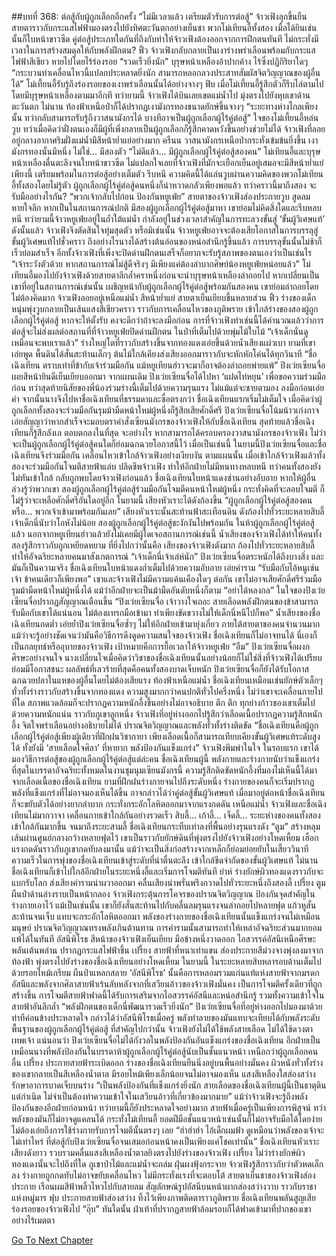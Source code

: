 ##บทที่ 368: ต่อสู้กับผู้ถูกเลือกอีกครั้ง
“ไม่มีเวลาแล้ว เตรียมตัวรับการต่อสู้”
จ้าวเฟิงลุกขึ้นยืน สายตาราวกับกระแสไฟฟ้ามองตรงไปยังทิศตะวันตกอย่างเย็นชา
พวกโม่เทียนอี้ทั้งสอง เมื่อได้ยินเช่นนั้นก็ใบหน้าขาวซีด คู่ต่อสู้ประเภทใดกันที่ถึงกับทำให้จ้าวเฟิงต้องออกจากการฝึกตนทันที ไม่กระทั่งมีเวลาในการสร้างสมดุลให้กับพลังฝึกตน?
ฟิ้ว
จ้าวเฟิงกลับกลายเป็นเงาร่างพร่าเลือนพร้อมกับกระแสไฟฟ้าสีเขียว หายไปโดยไร้ร่องรอย
“รวดเร็วยิ่งนัก”
บุรุษหน้าเหลืองอ้าปากค้าง ไร้ซึ่งปฏิกิริยาใดๆ
“กระบวนท่าเคลื่อนไหวนี้แปลกประหลาดยิ่งนัก สามารถหลอกลวงประสาทสัมผัสจิตวิญญาณของผู้อื่นได้”
โม่เที้ยนอี้รับรู้ถึงร่องรอยของเงาพร่าเลือนนั้นได้อย่างจางๆ
ฟึบ
เมื่อโม่เที้ยนอี้รู้สึกตัวก็รีบไล่ตามไปโดยมีบุรุษหน้าเหลืองตามมาอีกที
ทว่ายามนี้ จ้าวเฟิงได้บินเลยเขตแม่น้ำไป มุ่งตรงไปยังหุบเขาด้านตะวันตก
ไม่นาน
ท้องฟ้าเหนือป่าก็ได้ปรากฏเงามังกรทองขนาดยักษ์ขึ้นจางๆ
“ระยะทางห่างไกลเพียงนั้น ทว่ากลับสามารถรับรู้ถึงวาสนามังกรได้ บางทีอาจเป็นผู้ถูกเลือกผู้ไร้คู่ต่อสู้”
ใจของโม่เที้ยนอี้หล่นวูบ ทว่าเมื่อคิดว่าฝั่งตนเองก็มีผู้ที่เพิ่งกลายเป็นผู้ถูกเลือกก็รู้สึกคาดหวังขึ้นอย่างช่วยไม่ได้
จ้าวเฟิงที่ลอยอยู่กลางอากาศริมฝั่งแม่น้ำมีสีหน้าย่ำแย่อย่างมาก
ครืนน
วาสนามังกรเหนือป่ากระทั่งเข้มข้นยิ่งขึ้น
เงามังกรทองนั้นมีหนึ่ง ไม่ใช่... มีสองตัว
“ไม่ดีแล้ว... มีผู้ถูกเลือกผู้ไร้คู่ต่อสู้สองคน”
โม่เทียนอี้และบุรุษหน้าเหลืองตื่นตะลึงจนใบหน้าขาวซีด
ไม่แปลกใจเลยที่จ้าวเฟิงที่มักจะเยือกเย็นอยู่เสมอจะมีสีหน้าย่ำแย่เพียงนี้ เตรียมพร้อมในการต่อสู้อย่างเต็มตัว
รีบหนี
ความคิดนี้ได้แล่นวูบผ่านความคิดของพวกโม่เทียนอี้ทั้งสองโดยไม่รู้ตัว
ผู้ถูกเลือกผู้ไร้คู่ต่อสู้คนหนึ่งก็น่าหวาดกลัวเพียงพอแล้ว ทว่าคราวนี้มาถึงสอง จะรับมืออย่างไรกัน?
“พวกเจ้ากลับไปก่อน ป้องกันหยูเฟ่ย”
สายตาของจ้าวเฟิงส่องประกายวูบ สูดลมหายใจลึก
หากเป็นในสถานการณ์ปกติ มีสองผู้ถูกเลือกผู้ไร้คู่ต่อสู้มาหา เขาย่อมไม่คิดสิ่งใดและรีบหลบหนี
ทว่ายามนี้จ้าวหยูเฟ่ยอยู่ในถ้ำใต้แม่น้ำ กำลังอยู่ในช่วงเวลาสำคัญในการทะลวงขั้นสู่ ‘ขั้นผู้วิเศษแท้’
ดังนั้นแล้ว จ้าวเฟิงจึงตัดสินใจทุ่มสุดตัว
หรือมิเช่นนั้น จ้าวหยูเฟ่ยอาจจะต้องเสียโอกาสในการบรรลุสู่ขั้นผู้วิเศษแท้ไปชั่วคราว ถึงอย่างไรนางได้สร้างต้นอ่อนของหน่อสำนึกรู้ขึ้นแล้ว การบรรลุขั้นนั้นไม่ช้าก็เร็วย่อมสำเร็จ
อีกทั้งจ้าวเฟิงที่เพิ่งจะปิดด่านฝึกตนเสร็จก็อยากจะรับรู้สภาพของตนเองว่าเป็นเช่นไร
“เจ้าระวังตัวด้วย หากสถานการณ์ไม่สู้ดีจริงๆ มีเพียงแค่ต้องลำบากศิษย์น้องหยูเฟ่ยหน่อยแล้ว”
โม่เทียนอี้มองไปยังจ้าวเฟิงด้วยสายตาลึกล้ำคราหนึ่งก่อนจะนำบุรุษหน้าเหลืองล่าถอยไป
หากเปลี่ยนเป็นเขาที่อยู่ในสถานการณ์เช่นนั้น เผชิญหน้ากับผู้ถูกเลือกผู้ไร้คู่ต่อสู้พร้อมกันสองคน เขาย่อมล่าถอยโดยไม่ต้องคิดมาก
จ้าวเฟิงลอยอยู่เหนือแม่น้ำ สีหน้าย่ำแย่ สายตาเย็นเยียบขึ้นหลายส่วน
ฟิ้ว
ร่างของเด็กหนุ่มพุ่งวูบกลายเป็นเส้นแสงสีเขียวคราว ราวกับการเคลื่อนไหวของภูติพราย เข้าใกล้ร่างของสองผู้ถูกเลือกผู้ไร้คู่ต่อสู้
หากจะให้ตั้งรับ คงจะดีกว่าถ้าจะลงมือก่อน
การที่จ้าวเฟิงทำเช่นนี้ได้คำนวณแล้วว่าการต่อสู้จะไม่ส่งผลต่อสถานที่ที่จ้าวหยูเฟ่ยปิดด่านฝึกตน
ในป่าที่เต็มไปด้วยพุ่มไม้ใบไม้
“เจ้าเด็กนั่นดูเหมือนจะพบเราแล้ว”
ร่างใหญ่โตที่ราวกับสร้างขึ้นจากทองแดงเอ่ยขึ้นด้วยน้ำเสียงแผ่วเบา
ยามที่เขาเอ่ยพูด พื้นดินได้สั่นสะท้านเล็กๆ ต้นไม้ใกล้เคียงส่งเสียงออกมาราวกับจะหักหักโค่นได้ทุกวินาที
“ชื่อเฉิงเทียน ตราบเท่าที่ข้ากับเจ้าร่วมมือกัน แม้หยูเทียนฮ่าวจะมาก็อาจต้องล่าถอยพ่ายแพ้”
ปิงเว่ยเซียนจื่อเผยสีหน้ายินดีเย็นเยียบออกมา
จากแผนเดิม ปิงเว่ยเซียนจื่อได้ไปหา ‘แฝดไท่หยุน’ เพื่อขอความร่วมมือก่อน ทว่าสุดท้ายนิสัยของพี่น้องร่วมร่างนี้เต็มไปด้วยความรุนแรง ไม่แม้แต่จะชายตามอง ลงมือก่อนเอ่ยคำ
จากนั้นนางจึงไปหาชื่อเฉิงเทียนที่ธรรมดาและซื่อตรงกว่า
ชื่อเฉิงเทียนแรกเริ่มไม่เต็มใจ เมื่อคิดว่าผู้ถูกเลือกทั้งสองจะร่วมมือกันรุมม้ามืดหน้าใหม่ผู้หนึ่งก็รู้สึกเสียศักดิ์ศรี
ปิงเว่ยเซียนจื่อโน้มน้าวเก่งกาจ เอ่ยสัญญาว่าหากสำเร็จจะมอบตราคำสั่งเซียนมังกรของจ้าวเฟิงให้กับชื่อเฉิงเทียน
สุดท้ายแล้วชื่อเฉิงเทียนก็รู้สึกลังเล ตอบตกลงในที่สุด
จะอย่างไร หากสามารถได้ครอบครองวาสนามังกรของจ้าวเฟิง ไม่ว่าจะเป็นผู้ถูกเลือกผู้ไร้คู่ต่อสู้คนใดก็ย่อมฉกฉวยโอกาสนี้ไว้
เมื่อเป็นเช่นนี้
ในยามนี้ปิงเว่ยเซียนจื่อและชื่อเฉิงเทียนจึงร่วมมือกัน เคลื่อนไหวเข้าใกล้จ้าวเฟิงอย่างเงียบงัน
ตามแผนนั้น เมื่อเข้าใกล้จ้าวเฟิงแล้วทั้งสองจะร่วมมือกันโจมตีสายฟ้าแล่บ ปลิดชีพจ้าวเฟิง ทำให้อีกฝ่ายไม่มีหนทางหลบหนี
ทว่าคนทั้งสองยังไม่ทันเข้าใกล้ กลับถูกพบโดยจ้าวเฟิงก่อนแล้ว
ชื่อเฉิงเทียนใบหน้าแดงซ่านอย่างอับอาย หากให้ผู้อื่นล่วงรู้ว่าพวกเขา สองผู้ถูกเลือกผู้ไร้คู่ต่อสู้ร่วมมือกันโจมตีคนหน้าใหม่ผู้หนึ่ง กระทั่งคิดที่จะลอบโจมตี ก็ไม่รู้ว่าจะเหลือศักดิ์ศรีอันใดอยู่อีก
ในยามนี้ เสียงหัวเราะได้ดังก้องขึ้น “ผู้ถูกเลือกผู้ไร้คู่ต่อสู้สองคนหรือ... พวกเจ้าเข้ามาพร้อมกันเลย”
เสียงหัวเราะนั้นสะท้านฟ้าสะเทือนดิน ดังก้องไปทั่วระยะหลายสิบลี้
เจ้าเด็กนี่นับว่าโอหังไม่น้อย
สองผู้ถูกเลือกผู้ไร้คู่ต่อสู้ชะงักงันไปพร้อมกัน ในห้าผู้ถูกเลือกผู้ไร้คู่ต่อสู้แล้ว นอกจากหยูเทียนฮ่าวแล้วยังไม่เคยมีผู้ใดเจอสถานการณ์เช่นนี้
น้ำเสียงของจ้าวเฟิงได้ทำให้คนทั้งสองรู้สึกราวกับถูกเหยียดหยาม
ที่ยิ่งไปกว่านั้นคือ
เสียงของจ้าวเฟิงดังมาก ก้องไปทั่วระยะหลายสิบลี้ ทำให้อัจฉริยะหลายคนมาสังเกตการณ์
“เจ้าเด็กนี่เจ้าเล่ห์นัก”
ปิงเว่ยเซียนจื่อตระหนักได้ถึงบางสิ่ง
และมันก็เป็นความจริง ชื่อเฉิงเทียนใบหน้าแดงก่ำเต็มไปด้วยความอับอาย เอ่ยคำราม “รับมือกับไอ้หนูเช่นเจ้า ข้าคนเดียวก็เพียงพอ”
เขาและจ้าวเฟิงไม่มีความแค้นเคืองใดๆ ต่อกัน เขาไม่อาจเสียศักดิ์ศรีร่วมมือรุมม้ามืดหน้าใหม่ผู้หนึ่งได้ แม้ว่าอีกฝ่ายจะเป็นม้ามืดอันดับหนึ่งก็ตาม
“อย่าได้หลงกล”
ในใจของปิงเว่ยเซียนจื่อปรากฎสัญญาณเตือนขึ้น
“ปิงเว่ยเซียนจื่อ เจ้าวางใจเถอะ สายเลือดพลังฝึกตนของข้าสามารถรับมือกับเขาได้แน่นอน ไม่ต้องแทรกมือเข้ามา ทำเพียงขัดขวางไม่ให้เด็กนี่หนีไปก็พอ”
น้ำเสียงของชื่อเฉิงเทียนกดต่ำ เอ่ยย้ำปิงเว่ยเซียนจื่อซ้ำๆ ไม่ให้อีกฝ่ายเข้ามายุ่งเกี่ยว
ภายใต้สายตาของคนจำนวนมาก แม้ว่าจะรู้อย่างชัดเจนว่ามันคือวิธีการดึงดูดความสนใจของจ้าวเฟิง ชื่อเฉิงเทียนก็ไม่อาจทนได้
นี่เองก็เป็นกลยุทธ์หรืออุบายของจ้าวเฟิง เป้าหมายคือการยื้อเวลาให้จ้าวหยูเฟ่ย
“อืม”
ปิงเว่ยเซียนจื่อผงกศีรษะอย่างจนใจ
นางเปลี่ยนใจเมื่อคิดว่าวิชาของชื่อเฉิงเทียนนั้นอย่างน้อยก็ไม่ใช่สิ่งที่จ้าวเฟิงได้เปรียบ ย่อมมีโอกาสชนะ
ผลลัพธ์ที่เลวร้ายที่สุดคือคนทั้งสองบาดเจ็บหนัก ปิงเว่ยเซียนจื่อก็ยังได้รับโอกาส ฉกฉวยปลาในแหของผู้อื่นโดยไม่ต้องเสียแรง
ท้องฟ้าเหนือแม่น้ำ
ชื่อเฉิงเทียนเหมือนเช่นยักษ์ตัวเล็กๆ ทั่วทั้งร่างราวกับสร้างขึ้นจากทองแดง ความสูงมากกว่าคนปกติทั่วไปครึ่งหนึ่ง
ไม่ว่าเขาจะเคลื่อนกายไปที่ใด สภาพแวดล้อมก็จะปรากฏความหนักอึ้งขึ้นอย่างไม่อาจอธิบาย
ตึก ตึก
ทุกย่างก้าวของเขาเต็มไปด้วยความหนักแน่น ราวกับภูเขาลูกหนึ่ง
จ้าวเฟิงที่อยู่ห่างออกไปรู้สึกว่าเลือดเนื้อปรากฏความรู้สึกหนักอึ้ง จิตใจพร่าเลือนอย่างอธิบายไม่ได้ ปราณจิตวิญญาณและพลังทั่วทั้งร่างติดขัด
“ชื่อเฉิงเทียนคือผู้ถูกเลือกผู้ไร้คู่ต่อสู้เพียงผู้เดียวที่ฝึกฝนวิชากายา เพียงเลือดเนื้อก็สามารถเทียบเคียงขั้นผู้วิเศษแท้ระดับสูงได้ ทั้งยังมี ‘สายเลือดใจศิลา’ ที่หายาก พลังป้องกันแข็งแกร่ง”
จ้าวเฟิงพึมพำในใจ
ในรอบแรก เขาได้มองวิธีการต่อสู้ของผู้ถูกเลือกผู้ไร้คู่ต่อสู้แต่ล่ะคน
ชื่อเฉิงเทียนผู้นี้ พลังกายและร่างกายนับว่าแข็งแกร่งที่สุดในบรรดาอัจฉริยะทั้งหมดในงานชุมนุมเซียนมังกรนี้
ความรู้สึกติดขัดหนักอึ้งที่มองไม่เห็นนี้ได้มาจากเลือดเนื้อของชื่อเฉิงเทียน
ยามที่ฝึกฝนร่างกายจนไปถึงระดับหนึ่ง ร่างกายของคนก็จะเริ่มปรากฏพลังที่แข็งแกร่งที่ไม่อาจมองเห็นได้ขึ้น
อาจกล่าวได้ว่าคู่ต่อสู้ขั้นผู้วิเศษแท้ เมื่อมาอยู่ต่อหน้าชื่อเฉิงเทียนก็จะขยับตัวได้อย่างยากลำบาก กระทั่งกระอักโลหิตออกมาจากแรงกดดัน
เหนือแม่น้ำ จ้าวเฟิงและชื่อเฉิงเทียนไม่มากวาจา เคลื่อนกายเข้าใกล้กันอย่างรวดเร็ว
สิบลี้... เก้าลี้... เจ็ดลี้...
ระยะห่างของคนทั้งสองเข้าใกล้กันมากขึ้น
จนมาถึงระยะสามลี้
ชื่อเฉิงเทียนกระทืบเท่าลงที่พื้นอย่างรุนแรงดัง “ตูม” สร้างหลุมเส้นผ่านศูนย์กลางกว้างหลายฟุตไว้
เขาเป็นราวกับยักษ์ดินที่พุ่งตรงไปยังจ้าวเฟิงอย่างโหดเหี้ยม
เฮือก
แรงกดดันราวกับภูเขากดทับลงมานั้น แม้ว่าจะเป็นสิ่งก่อสร้างจากเหล็กก็ย่อมย่อยยับในเสี้ยววินาที
ความเร็วในการพุ่งของชื่อเฉิงเทียนเข้าสู่ระดับที่น่าตื่นตะลึง เข้าใกล้ขีดจำกัดของขั้นผู้วิเศษแท้
ไม่นาน ชื่อเฉิงเทียนก็เข้าไปใกล้อีกฝ่ายในระยะหนึ่งลี้และเริ่มการโจมตีทันที
ย่าห์
ร่างยักษ์ผิวทองแดงราวกับจะแบกรับโลก ส่งเสียงคำรามน่าผวาออกมา คลื่นเสียงน่าพรั่นพรึงกวาดไปทั่วระยะหนึ่งถึงสองลี้
เปรี้ยง ตูม
ผืนป่าด้านล่างราบเป็นหน้ากลอง
จ้าวเฟิงกระตุ้นการโคจรของปราณจิตวิญญาณ ป้องกันจุดสำคัญในร่างกายเอาไว้
แม้เป็นเช่นนั้น เขาก็ยังสั่นสะท้านไปกับคลื่นลมรุนแรงจนล่าถอยไปหลายฟุต แก้วหูสั่นสะท้านจนเจ็บ แทบจะกระอักโลหิตออกมา
พลังของร่างกายของชื่อเฉิงเทียนนั้นแข็งแกร่งจนไม่เหมือนมนุษย์ ปราณจิตวิญญาณทรงพลังเกินต้านทาน
การคำรามนั้นสามารถทำให้เหล่าอัจฉริยะส่วนมากยอมแพ้ได้ในทันที
อัสนีพิโรธ
สีหน้าของจ้าวเฟิงเย็นเยียบ มือข้างหนึ่งวาดออก ไอสวรรค์อัสนีเหนือศีรษะพลันเต้นพล่าน ปรากฏกระแสไฟฟ้าขึ้น
เปรี้ยง
สายฟ้าที่หนาเท่าแขน ส่องประกายสีม่วงจางพุ่งลงมาจากท้องฟ้า พุ่งตรงไปยังร่างของชื่อเฉิงเทียนอย่างโหดเหี้ยม
ในยามนี้ ในระยะหลายสิบหลารอบด้านเต็มไปด้วยรอยไหม้เกรียม ผืนป่าแหลกสลาย
‘อัสนีพิโรธ’ นั้นคือการหลอมรวมแก่นแท้แห่งสายฟ้าจากมรดกอัสนีและพลังจากศิลาสายฟ้าเร้นลับหลังจากที่เสวียนอ้าวของจ้าวเฟิงมั่นคง เป็นการโจมตีครั้งเดียวที่ถูกสร้างขึ้น
การโจมตีสายฟ้าฟาดนี้ได้รับการเสริมจากไอสวรรค์อัสนีและหน่อสำนึกรู้ รวมทั้งความเข้าใจในสายฟ้าอันลึกล้ำ
“พลังฝึกตนของเด็กนี่พัฒนารวดเร็วยิ่งนัก”
ปิงเว่ยเซียนจื่อที่อยู่ห่างออกไปมองมาด้วยท่าทีค่อนข้างประหลาดใจ
กล่าวได้ว่าอัสนีพิโรธเมื่อครู่ พลังทำลายของมันแทบจะเทียบได้กับพลังระดับพื้นฐานของผู้ถูกเลือกผู้ไร้คู่ต่อสู้
ที่สำคัญไปกว่านั้น จ้าวเฟิงยังไม่ได้ใช้พลังสายเลือด ไม่ได้ใช้ดวงตาเทพเจ้า
แน่นอนว่า
ปิงเว่ยเซียนจื่อไม่ได้กังวลในพลังป้องกันอันแข็งแกร่งของชื่อเฉิงเทียน อีกฝ่ายเป็นเหมือนนางที่พลังป้องกันในบรรดาห้าผู้ถูกเลือกผู้ไร้คู่ต่อสู้นับเป็นชั้นแนวหน้า เหนือกว่าผู้ถูกเลือกคนอื่น
เปรี้ยง
ประกายสายฟ้าระเบิดออก ร่างของชื่อเฉิงเทียนยืนนิ่งอยู่บนพื้นอย่างมั่นคง
ผิวหนังทั่วทั้งร่างของเขากลายเป็นสีเหลืองน้ำตาล มีรอยไหม้เพียงเล็กน้อยจนไม่อาจมองเห็น แสงสีเหลืองใสส่องสว่างรักษาอาการบาดเจ็บบนร่าง
“เป็นพลังป้องกันที่แข็งแกร่งยิ่งนัก สายเลือดของชื่อเฉิงเทียนผู้นี้เป็นธาตุดินแต่กำเนิด ไม่จำเป็นต้องทำความเข้าใจในเสวียนอ้าวที่เกี่ยวข้องมากมาย”
แม้ว่าจ้าวเฟิงจะรู้ถึงพลังป้องกันของอีกฝ่ายก่อนหน้า ทว่ายามนี้ก็ยังประหลาดใจอย่างมาก
สายฟ้าเมื่อครู่เป็นเพียงการพิสูจน์ ทว่าพลังของมันก็ไม่อาจดูแคลนได้ กระทั่งโม่เทียนอี้ ยอดฝีมือชั้นแนวหน้าเช่นนั้นก็ไม่อาจรับมือได้โดยง่าย ไม่ต้องเอ่ยถึงการใช้ร่างกายรับการโจมตีนั้นตรงๆ เลย
“ฮ่าฮ่าฮ่า ไอ้เด็กผมฟ้า ดูเหมือนว่าพลังของเจ้าจะไม่เท่าไหร่ ที่ต่อสู้กับปิงเว่ยเซียนจื่อจนเสมอก่อนหน้าคงเป็นเพียงแค่โชคเท่านั้น”
ชื่อเฉิงเทียนหัวเราะเสียงดังยาว รวบรวมคลื่นแสงสีเหลืองน้ำตาลยิงตรงไปยังร่างของจ้าวเฟิง
เปรี้ยง
ไม่ว่าร่างยักษ์ผิวทองแดงนั้นจะไปถึงที่ใด ภูเขาป่าไม้และแม่น้ำจะถล่ม ฝุ่นผงฟุ้งกระจาย
จ้าวเฟิงรู้สึกราวกับว่าตัวหดเล็กลง ร่างกายถูกกดทับไม่อาจขยับเคลื่อนไหว ไม่มีกระทั่งแรงที่จะตอบโต้
สายตาเย็นชาของจ้าวเฟิงส่องประกาย เรือนผมสีฟ้าพลิ้วไหวไปกับสายลม สัญลักษณ์รูปอัสนีบนหน้าผากส่องสว่างวาบ ราวกับราชาแห่งหมู่มาร
ฟุบ
ประกายสายฟ้าส่องสว่าง ทิ้งไว้เพียงภาพติดตาราวภูติพราย
ชื่อเฉิงเทียนพลันสูญเสียร่องรอยของจ้าวเฟิงไป
“อุ๊บ”
ทันใดนั้น ฝ่าเท้าที่ปรากฏสายฟ้าล้อมรอบก็ได้ฟาดเข้ามาที่ปากของเขาอย่างไร้เมตตา


[Go To Next Chapter]( ./148.md)